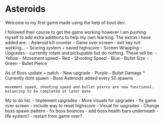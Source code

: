 # Asteroids

Welcome to my first game made using the help of boot.dev.

I followed their course to get the game working however I am pushing myself to add extra additions to help my own learning. 
The extras I have added are:
    - Asteroid kill counter
    - Game over screen - exit key not working...
    - Scoring system + saved highscore
    - Screen Wrapping
    - Upgrades - currently rotate and pickupable but do nothing. These will be:
            - Yellow   -    Movement speed
            - Red      -    Shooting Speed
            - Blue     -    Bullet Size
            - Green    -    Bullet Pierce

As of Boss update + patch
    - New upgrade
            - Purple   -    Bullet Damage * Currently dont spawn
    - Boss Asteroids added every 50 spawns

    movement speed, shooting speed and bullet pierce are now functional. balancing to be completed at later date

My to do list:
    - Implement upgrades
    - More visuals for upgrades
    - fix game over screen
        - include way to reset highscore
    - Visual for upgrades
    - Change boss spawn pattern
    - fix boss bounces
    - add boss health bars underneath 
    - life system?
    - restart from game over?
